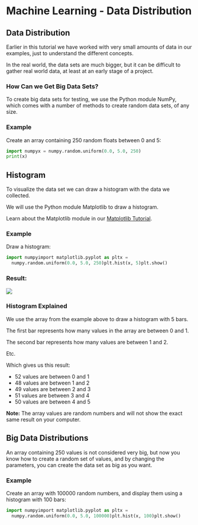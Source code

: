 
Machine Learning - Data Distribution
====================================


Data Distribution
-----------------


Earlier in this tutorial we have worked with very small amounts of data in our examples, just to 
understand the different concepts.


In the real world, the data sets are much bigger, but it can be difficult to 
gather real world data, at least at an early stage of a project.


### How Can we Get Big Data Sets?


To create big data sets for testing, we use the Python module NumPy, which 
comes with a number of methods to create random data sets, of any size.



### Example


Create an array containing 250 random floats between 0 and 5:



```python
import numpyx = numpy.random.uniform(0.0, 5.0, 250)
print(x)
```


Histogram
---------


To visualize the data set we can draw a histogram with the data we collected.


We will use the Python module Matplotlib to draw a histogram.


Learn about the Matplotlib module in our [Matplotlib Tutorial](matplotlib_intro.asp).



### Example


Draw a histogram:



```python
import numpyimport matplotlib.pyplot as pltx = 
  numpy.random.uniform(0.0, 5.0, 250)plt.hist(x, 5)plt.show()
```

### Result:


![](img_numpy_uniform3.png)



### Histogram Explained


We use the array from the example above to draw a histogram with 5 bars.


The first bar represents how many values in the array are between 0 and 1.


The second bar represents how many values are between 1 and 2.


Etc.


Which gives us this result:


* 52 values are between 0 and 1
* 48 values are between 1 and 2
* 49 values are between 2 and 3
* 51 values are between 3 and 4
* 50 values are between 4 and 5



**Note:** The array values are random numbers and will not 
 show the exact same result on your computer.



Big Data Distributions
----------------------


An array containing 250 values is not considered very big, but now you know how to create a random set of values, and by changing the parameters, you can create the data set 
as big as you want.



### Example


Create an array with 100000 random numbers, and display them using a 
 histogram with 100 bars:



```python
import numpyimport matplotlib.pyplot as pltx = 
  numpy.random.uniform(0.0, 5.0, 100000)plt.hist(x, 100)plt.show()
```


